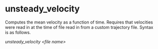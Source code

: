 <h1>unsteady_velocity</h1>

Computes the mean velocity as a function of time. Requires that velocities were read in at the time of file read in from a custom trajectory file. Syntax is as follows.

_unsteady\_velocity \<file name\>_
